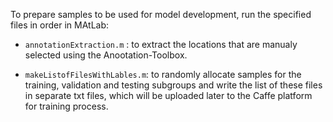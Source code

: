 To prepare samples to be used for model development, run the specified files in order in MAtLab:

- `annotationExtraction.m` : to extract the locations that are manualy selected using the Anootation-Toolbox.

- `makeListofFilesWithLables.m`: to randomly allocate samples for the training, validation and testing subgroups and write the list of these files in separate txt files, which will be uploaded later to the Caffe platform for training process.


